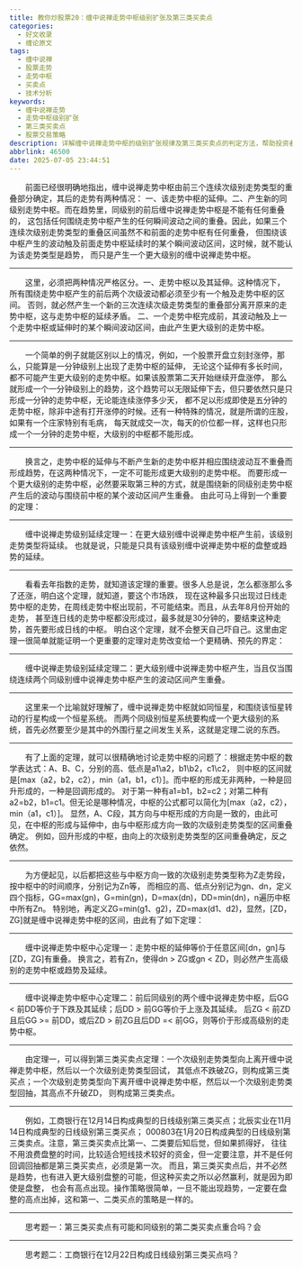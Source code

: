 ```yaml
---
title: 教你炒股票20：缠中说禅走势中枢级别扩张及第三类买卖点
categories:
  - 好文收录
  - 缠论原文
tags:
  - 缠中说禅
  - 股票走势
  - 走势中枢
  - 买卖点
  - 技术分析
keywords:
  - 缠中说禅走势
  - 走势中枢级别扩张
  - 第三类买卖点
  - 股票交易策略
description: 详解缠中说禅走势中枢的级别扩张规律及第三类买卖点的判定方法，帮助投资者把握短线买卖时机，提升股票交易技巧。
abbrlink: 46500
date: 2025-07-05 23:44:51
---
```


  前面已经很明确地指出，缠中说禅走势中枢由前三个连续次级别走势类型的重叠部分确定，其后的走势有两种情况： 一、该走势中枢的延伸。二、产生新的同级别走势中枢。而在趋势里，同级别的前后缠中说禅走势中枢是不能有任何重叠的， 这包括任何围绕走势中枢产生的任何瞬间波动之间的重叠。因此，如果三个连续次级别走势类型的重叠区间虽然不和前面的走势中枢有任何重叠， 但围绕该中枢产生的波动触及前面走势中枢延续时的某个瞬间波动区间，这时候，就不能认为该走势类型是趋势， 而只是产生一个更大级别的缠中说禅走势中枢。

---
<!-- more -->

  这里，必须把两种情况严格区分。一、走势中枢以及其延伸。这种情况下， 所有围绕走势中枢产生的前后两个次级波动都必须至少有一个触及走势中枢的区间。 否则，就必然产生一个新的三次连续次级走势类型的重叠部分离开原来的走势中枢，这与走势中枢的延续矛盾。 二、一个走势中枢完成前，其波动触及上一个走势中枢或延伸时的某个瞬间波动区间，由此产生更大级别的走势中枢。

---

  一个简单的例子就能区别以上的情况，例如，一个股票开盘立刻封涨停，那么，只能算是一分钟级别上出现了走势中枢的延伸， 无论这个延伸有多长时间，都不可能产生更大级别的走势中枢。如果该股票第二天开始继续开盘涨停， 那么就形成一个一分钟级别上的趋势，这个趋势可以无限延伸下去，但只要依然只是只形成一分钟的走势中枢，无论能连续涨停多少天， 都不足以形成即使是五分钟的走势中枢，除非中途有打开涨停的时候。还有一种特殊的情况，就是所谓的庄股，如果有一个庄家特别有毛病， 每天就成交一次，每天的价位都一样，这样也只形成一个一分钟的走势中枢，大级别的中枢都不能形成。

---

  换言之，走势中枢的延伸与不断产生新的走势中枢并相应围绕波动互不重叠而形成趋势，在这两种情况下，一定不可能形成更大级别的走势中枢。 而要形成一个更大级别的走势中枢，必然要采取第三种的方式，就是围绕新的同级别走势中枢产生后的波动与围绕前中枢的某个波动区间产生重叠。 由此可马上得到一个重要的定理：

---

  缠中说禅走势级别延续定理一：在更大级别缠中说禅走势中枢产生前，该级别走势类型将延续。 也就是说，只能是只具有该级别缠中说禅走势中枢的盘整或趋势的延续。

---

  看看去年指数的走势，就知道该定理的重要。很多人总是说，怎么都涨那么多了还涨，明白这个定理，就知道，要这个市场跌， 现在这种最多只出现过日线走势中枢的走势，在周线走势中枢出现前，不可能结束。而且，从去年8月份开始的走势， 甚至连日线的走势中枢都没形成过，最多就是30分钟的，要结束这种走势，首先要形成日线的中枢。 明白这个定理，就不会整天自己吓自己。这里由定理一很简单就能证明一个更重要的定理对走势改变给一个更精确、预先的界定：

---

  缠中说禅走势级别延续定理二：更大级别缠中说禅走势中枢产生，当且仅当围绕连续两个同级别缠中说禅走势中枢产生的波动区间产生重叠。

---

  这里来一个比喻就好理解了，缠中说禅走势中枢就如同恒星，和围绕该恒星转动的行星构成一个恒星系统。 而两个同级别恒星系统要构成一个更大级别的系统，首先必然要至少是其中的外围行星之间发生关系，这就是定理二说的东西。

---

  有了上面的定理，就可以很精确地讨论走势中枢的问题了：根据走势中枢的数学表达式：A、B、C，分别的高、低点是a1\a2，b1\b2，c1\c2， 则中枢的区间就是[max（a2，b2，c2），min（a1，b1，c1）]。而中枢的形成无非两种，一种是回升形成的，一种是回调形成的。 对于第一种有a1=b1，b2=c2；对第二种有a2=b2，b1=c1。但无论是哪种情况，中枢的公式都可以简化为[max（a2，c2），min（a1，c1）]。 显然，A、C段，其方向与中枢形成的方向是一致的，由此可见，在中枢的形成与延伸中，由与中枢形成方向一致的次级别走势类型的区间重叠确定。 例如，回升形成的中枢，由向上的次级别走势类型的区间重叠确定，反之依然。

---

  为方便起见，以后都把这些与中枢方向一致的次级别走势类型称为Z走势段，按中枢中的时间顺序，分别记为Zn等， 而相应的高、低点分别记为gn、dn，定义四个指标，GG=max(gn)，G=min(gn)，D=max(dn)，DD=min(dn)，n遍历中枢中所有Zn。 特别地，再定义ZG=min(g1、g2)，ZD=max(d1、d2)，显然，[ZD，ZG]就是缠中说禅走势中枢的区间，由此有了如下定理：

---

  缠中说禅走势中枢中心定理一：走势中枢的延伸等价于任意区间[dn，gn]与[ZD，ZG]有重叠。 换言之，若有Zn，使得dn > ZG或gn < ZD，则必然产生高级别的走势中枢或趋势及延续。

---

  缠中说禅走势中枢中心定理二：前后同级别的两个缠中说禅走势中枢，后GG < 前DD等价于下跌及其延续；后DD > 前GG等价于上涨及其延续。 后ZG < 前ZD且后GG >= 前DD，或后ZD > 前ZG且后DD =< 前GG，则等价于形成高级别的走势中枢。

---

  由定理一，可以得到第三类买卖点定理：一个次级别走势类型向上离开缠中说禅走势中枢，然后以一个次级别走势类型回试， 其低点不跌破ZG，则构成第三类买点；一个次级别走势类型向下离开缠中说禅走势中枢，然后以一个次级别走势类型回抽，其高点不升破ZD， 则构成第三类卖点。

---

  例如，工商银行在12月14日构成典型的日线级别第三类买点；北辰实业在11月14日构成典型的日线级别第三类买点； 000803在1月20日构成典型的日线级别第三类卖点。注意，第三类买卖点比第一、二类要后知后觉，但如果抓得好， 往往不用浪费盘整的时间，比较适合短线技术较好的资金，但一定要注意，并不是任何回调回抽都是第三类买卖点，必须是第一次。 而且，第三类买卖点后，并不必然是趋势，也有进入更大级别盘整的可能，但这种买卖之所以必然赢利，就是因为即使是盘整， 也会有高点出现。操作策略很简单，一旦不能出现趋势，一定要在盘整的高点出掉，这和第一、二类买点的策略是一样的。

---

  思考题一：第三类买卖点有可能和同级别的第二类买卖点重合吗？会

---

  思考题二：工商银行在12月22日构成日线级别第三类买点吗？
